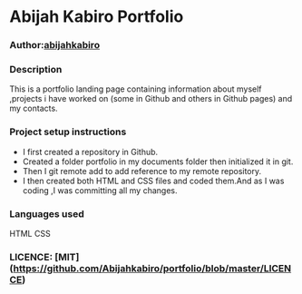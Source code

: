# Abijah Kabiro Portfolio

### Author:[abijahkabiro](https://github.com/Abijahkabiro)

### Description
This is a portfolio landing page containing information about 
myself ,projects i have worked on (some in Github and others 
in Github pages)  and my contacts.

### Project setup instructions
- I first created a repository in Github. 
- Created a folder portfolio in my documents folder then 
initialized it in git.
- Then I git remote add to add reference to my remote 
repository.
- I then created both HTML and CSS files and coded them.And 
as I was coding ,I was committing all my changes.

### Languages used
HTML
CSS

### LICENCE: [MIT] (https://github.com/Abijahkabiro/portfolio/blob/master/LICENCE)

